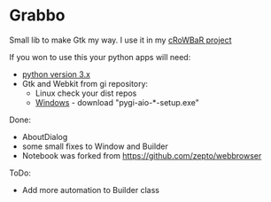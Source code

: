 Grabbo
======

Small lib to make Gtk my way.
I use it in my [cRoWBaR project][3]

If you won to use this your python apps will need:
- [python version 3.x][1]
- Gtk and Webkit from gi repository:
   - Linux check your dist repos
   - [Windows][2] - download "pygi-aio-*-setup.exe"

Done:

* AboutDialog
* some small fixes to Window and Builder
* Notebook was forked from https://github.com/zepto/webbrowser

ToDo:

* Add more automation to Builder class


[1]:https://www.python.org/
[2]:http://sourceforge.net/projects/pygobjectwin32/files/
[3]:https://github.com/jeremi360/cRoWBaR